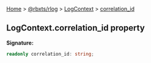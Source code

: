 [Home](./index.md) &gt; [@rbxts/rlog](./rlog.md) &gt; [LogContext](./rlog.logcontext.md) &gt;
[correlation_id](./rlog.logcontext.correlation_id.md)

## LogContext.correlation_id property

**Signature:**

```typescript
readonly correlation_id: string;
```
